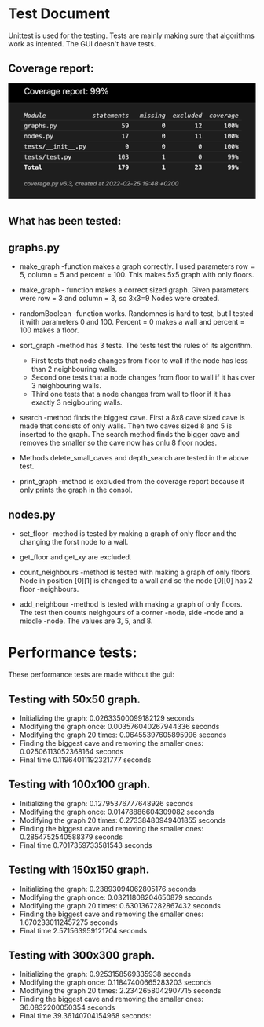 # Test Document

Unittest is used for the testing. Tests are mainly making sure that algorithms work as intented. The GUI doesn't have tests. 

## Coverage report: 
<img src = https://github.com/Maijjay/tira-cavegenerator/blob/main/documentation/coveragereport.png>

## What has been tested:

## graphs.py

- make_graph -function makes a graph correctly. I used parameters row = 5, column = 5 and percent = 100. This makes 5x5 graph with only floors.

- make_graph - function makes a correct sized graph. Given parameters were row = 3 and column = 3, so 3x3=9 Nodes were created.

- randomBoolean -function works. Randomnes is hard to test, but I tested it with parameters 0 and 100. Percent = 0 makes a wall and percent = 100 makes a floor.

- sort_graph -method has 3 tests. The tests test the rules of its algorithm. 
    - First tests that node changes from floor to wall if the node has less than 2 neighbouring walls.
    - Second one tests that a node changes from floor to wall if it has over 3 neighbouring walls.
    - Third one tests that a node changes from wall to floor if it has exactly 3 neigbouring walls. 

- search -method finds the biggest cave. First a 8x8 cave sized cave is made that consists of only walls. Then two caves sized 8 and 5 is inserted to the graph. The search method finds the bigger cave and removes the smaller so the cave now has onlu 8 floor nodes.

- Methods delete_small_caves and depth_search are tested in the above test.

- print_graph -method is excluded from the coverage report because it only prints the graph in the consol.

## nodes.py

- set_floor -method is tested by making a graph of only floor and the changing the forst node to a wall.

- get_floor and get_xy are excluded.

- count_neighbours -method is tested with making a graph of only floors. Node in position [0][1] is changed to a wall and so the node [0][0] has 2 floor -neighbours.

- add_neighbour -method is tested with making a graph of only floors. The test then counts neighgours of a corner -node, side -node and a middle -node. The values are 3, 5, and 8.

# Performance tests:

These performance tests are made without the gui:

## Testing with 50x50 graph.

- Initializing the graph: 0.02633500099182129 seconds
- Modifying the graph once: 0.003576040267944336 seconds
- Modifying the graph 20 times: 0.06455397605895996 seconds
- Finding the biggest cave and removing the smaller ones: 0.02506113052368164 seconds
- Final time 0.11964011192321777 seconds

## Testing with 100x100 graph.

- Initializing the graph: 0.12795376777648926 seconds
- Modifying the graph once: 0.01478886604309082 seconds
- Modifying the graph 20 times: 0.27338480949401855 seconds
- Finding the biggest cave and removing the smaller ones: 0.2854752540588379 seconds
- Final time 0.7017359733581543 seconds

## Testing with 150x150 graph.

- Initializing the graph: 0.23893094062805176 seconds
- Modifying the graph once: 0.03211808204650879 seconds
- Modifying the graph 20 times: 0.6301367282867432 seconds
- Finding the biggest cave and removing the smaller ones: 1.6702330112457275 seconds
- Final time 2.571563959121704 seconds

## Testing with 300x300 graph.

- Initializing the graph: 0.9253158569335938 seconds
- Modifying the graph once: 0.11847400665283203 seconds
- Modifying the graph 20 times: 2.2342658042907715 seconds
- Finding the biggest cave and removing the smaller ones: 36.0832200050354 seconds
- Final time 39.36140704154968 seconds: 